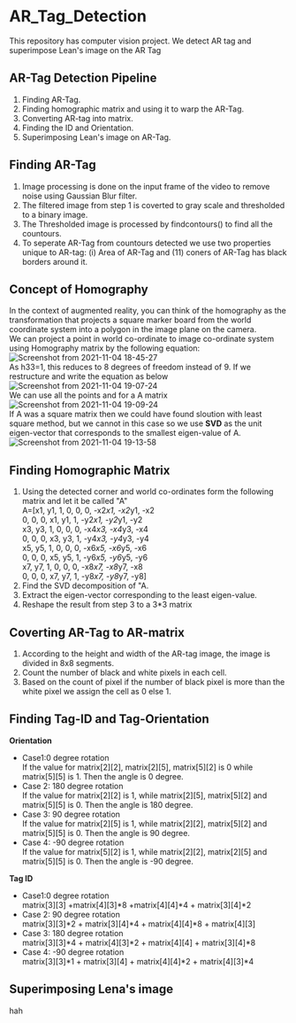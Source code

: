 # AR_Tag_Detection
This repository has computer vision project. We detect AR tag and superimpose Lean's image on the AR Tag 
## AR-Tag Detection Pipeline
1) Finding AR-Tag.
2) Finding homographic matrix and using it to warp the AR-Tag.
3) Converting AR-tag into matrix.
4) Finding the ID and Orientation. 
5) Superimposing Lean's image on AR-Tag. 
## Finding AR-Tag
1) Image processing is done on the input frame of the video to remove noise using Gaussian Blur filter.
2) The filtered image from step 1 is coverted to gray scale and thresholded to a binary image. 
3) The Thresholded image is processed by findcontours() to find all the countours.
4) To seperate AR-Tag from countours detected we use two properties unique to AR-tag: (i) Area of AR-Tag and (11) coners of AR-Tag has black borders around it.
## Concept of Homography
In  the  context  of augmented  reality,  you  can  think  of  the  homography  as  the  transformation  that  projects  a square  marker  board  from  the  world  coordinate  system  into  a  polygon  in  the  image  plane on the camera.\
We can project a point in world co-ordinate to image co-ordinate system using Homography matrix by the following equation:\
![Screenshot from 2021-11-04 18-45-27](https://user-images.githubusercontent.com/93336207/140430716-eca47ad6-2f83-4248-bc81-194550ab03d6.png)\
As h33=1, this reduces to 8 degrees of freedom instead of 9.
If we restructure and write the equation as below\
![Screenshot from 2021-11-04 19-07-24](https://user-images.githubusercontent.com/93336207/140432471-97877694-0b67-4edf-90dd-214fdee49536.png)\
We can use all the points and for a A matrix\
![Screenshot from 2021-11-04 19-09-24](https://user-images.githubusercontent.com/93336207/140432691-93e808f6-f293-4832-bb3e-0e3c61661c5b.png)\
If A was a square matrix then we could have found sloution with least square method, but we cannot in this case so we use **SVD** as the unit eigen-vector that
corresponds to the smallest eigen-value of A.
![Screenshot from 2021-11-04 19-13-58](https://user-images.githubusercontent.com/93336207/140433059-2a5a9913-ed2d-48c6-a0e1-426f9f4fb0ff.png)

## Finding Homographic Matrix
1) Using the detected corner and world co-ordinates form the following matrix and let it be called "A"\
A=[x1, y1, 1, 0, 0, 0, -x2*x1, -x2*y1, -x2\
   0, 0, 0, x1, y1, 1, -y2*x1, -y2*y1, -y2\
   x3, y3, 1, 0, 0, 0, -x4*x3, -x4*y3, -x4\
   0, 0, 0, x3, y3, 1, -y4*x3, -y4*y3, -y4\
   x5, y5, 1, 0, 0, 0, -x6*x5, -x6*y5, -x6\
   0, 0, 0, x5, y5, 1, -y6*x5, -y6*y5, -y6\
   x7, y7, 1, 0, 0, 0, -x8*x7, -x8*y7, -x8\
   0, 0, 0, x7, y7, 1, -y8*x7, -y8*y7, -y8\]
2) Find the SVD decomposition of "A.
3) Extract the eigen-vector corresponding to the least eigen-value.
4) Reshape the result from step 3 to a 3*3 matrix  

## Coverting AR-Tag to AR-matrix
1) According to the height and width of the AR-tag image, the image is 
divided in 8x8 segments. 
2) Count the number of black and white pixels in each cell.
3) Based on the count of pixel if the number of black pixel is more than the white pixel we assign the cell as 0 else 1.

## Finding Tag-ID and Tag-Orientation

**Orientation**

- Case1:0 degree rotation\
If the value for matrix[2][2], matrix[2][5], matrix[5][2] is 0  while matrix[5][5] is 1. Then the angle is 0 degree.
- Case 2: 180 degree rotation\
If the value for matrix[2][2] is 1, while matrix[2][5], matrix[5][2] and matrix[5][5] is 0. Then the angle is 180 degree.
- Case 3: 90 degree rotation\
If the value for matrix[2][5] is 1, while matrix[2][2], matrix[5][2] and matrix[5][5] is 0. Then the angle is 90 degree.
- Case 4: -90 degree rotation\
If the value for matrix[5][2] is 1, while matrix[2][2], matrix[2][5] and matrix[5][5] is 0. Then the angle is -90 degree.

**Tag ID**
- Case1:0 degree rotation\
matrix[3][3] +matrix[4][3]*8 +matrix[4][4]*4 + matrix[3][4]*2
- Case 2: 90 degree rotation\
matrix[3][3]*2 + matrix[3][4]*4 + matrix[4][4]*8 + matrix[4][3]
- Case 3: 180 degree rotation\
matrix[3][3]*4 + matrix[4][3]*2 + matrix[4][4] + matrix[3][4]*8
- Case 4: -90 degree rotation\
matrix[3][3]*1 + matrix[3][4] + matrix[4][4]*2 + matrix[4][3]*4

## Superimposing Lena's image
hah
 

